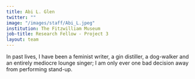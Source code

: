 ```yaml
---
title: Abi L. Glen
twitter: ""
image: "/images/staff/Abi_L.jpeg"
institution: The Fitzwilliam Museum
job-title: Research Fellow - Project 3
layout: team
---
```

In past lives, I have been a feminist writer, a gin distiller, a dog-walker and an entirely mediocre lounge singer; I am only ever one bad decision away from performing stand-up.
